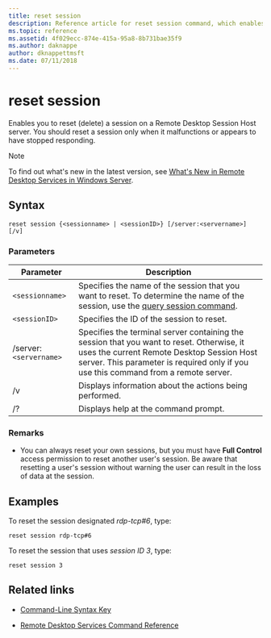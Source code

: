 ```yaml
---
title: reset session
description: Reference article for reset session command, which enables you to reset a session on a Remote Desktop Session Host server.
ms.topic: reference
ms.assetid: 4f029ecc-874e-415a-95a8-8b731bae35f9
ms.author: daknappe
author: dknappettmsft
ms.date: 07/11/2018
---
```


# reset session



Enables you to reset (delete) a session on a Remote Desktop Session Host server. You should reset a session only when it malfunctions or appears to have stopped responding.

> [!NOTE]
> To find out what's new in the latest version, see [What's New in Remote Desktop Services in Windows Server](/previous-versions/windows/it-pro/windows-server-2012-r2-and-2012/dn283323(v=ws.11)).

## Syntax

```
reset session {<sessionname> | <sessionID>} [/server:<servername>] [/v]
```

### Parameters

| Parameter | Description |
|--|--|
| `<sessionname>` | Specifies the name of the session that you want to reset. To determine the name of the session, use the [query session command](query-session.md). |
| `<sessionID>` | Specifies the ID of the session to reset. |
| /server:`<servername>` | Specifies the terminal server containing the session that you want to reset. Otherwise, it uses the current Remote Desktop Session Host server. This parameter is required only if you use this command from a remote server. |
| /v | Displays information about the actions being performed. |
| /? | Displays help at the command prompt. |

### Remarks

- You can always reset your own sessions, but you must have **Full Control** access permission to reset another user's session. Be aware that resetting a user's session without warning the user can result in the loss of data at the session.

## Examples

To reset the session designated *rdp-tcp#6*, type:

```
reset session rdp-tcp#6
```

To reset the session that uses *session ID 3*, type:

```
reset session 3
```

## Related links

- [Command-Line Syntax Key](command-line-syntax-key.md)

- [Remote Desktop Services Command Reference](remote-desktop-services-terminal-services-command-reference.md)
